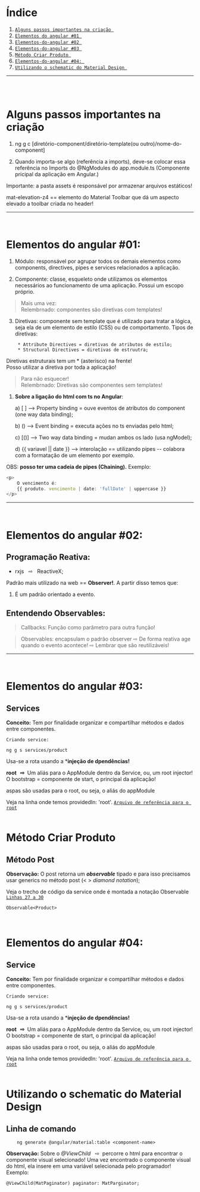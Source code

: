 # Índice
1. [`Alguns passos importantes na criação `](#alguns-passos-importantes-na-criação)  
2. [`Elementos do angular #01 `](#elementos-do-angular-01)  
3. [`Elementos-do-angular #02 `](#elementos-do-angular-02)  
4. [`Elementos-do-angular #03 `](#elementos-do-angular-03)  
5. [`Método Criar Produto `](#método-criar-produto)  
6. [`Elementos-do-angular #04: `](#elementos-do-angular-04) 
7. [`Utilizando o schematic do Material Design `](#utilizando-o-schematic-do-material-design)  

***
<br><br>

# Alguns passos importantes na criação 

1) ng g c [diretório-component/diretório-template(ou outro)/nome-do-component]  

2) Quando importa-se algo (referência a imports), deve-se colocar essa referência no Imports do @NgModules do app.module.ts (Componente
pricipal da aplicação em Angular.)  

Importante: a pasta assets é responsável por armazenar arquivos estáticos!  

mat-elevation-z4 == elemento do Material Toolbar que dá um aspecto elevado a toolbar criada no header!  

***
<br>

# Elementos do angular #01:  
  
1. Módulo: responsável por agrupar todos os demais elementos como components, directives, pipes
e services relacionados a aplicação.  

2. Componente: classe, esqueleto onde utilizamos os elementos necessários ao funcionamento de uma
aplicação. Possui um escopo próprio.  

> Mais uma vez:  
Relembrnado: componentes são diretivas com templates!

3. Diretivas: componente sem template que é utilizado para tratar a lógica, seja ela de um elemento
de estilo (CSS) ou de comportamento. Tipos de diretivas:

        * Attribute Directives = diretivas de atributos de estilo;  
        * Structural Directives = diretivas de estruutra;  
Diretivas estruturais tem um * (asterisco) na frente!  
Posso utilizar a diretiva por toda a aplicação!  

> Para não esquecer!  
Relembrnado: Diretivas são componentes sem templates!  

1. **Sobre a ligação do html com ts no Angular**:  
  
    a) [ ] --> Property binding = ouve eventos de atributos do component (one way data binding);  

    b) () --> Event binding = executa ações no ts enviadas pelo html;  

    c) [()] --> Two way data binding = mudan ambos os lado (usa ngModel);  

    d) {{ variavel || date }} --> interolação == utilizando pipes -- colabora com a formatação de um elemento por exemplo.  

OBS: **posso ter uma cadeia de pipes (Chaining).** Exemplo:

```typescript
<p>
    O vencimento é:
    {{ produto. vencimento | date: 'fullDate' | uppercase }}
</p>
```

***
<br>

# Elementos do angular #02:  

## Programação Reativa:  

* rxjs &nbsp; ⇨ &nbsp;  ReactiveX;  
    
Padrão mais utilizado na web == **Observer!**. A partir disso temos que:  

1. É um padrão orientado a evento.  

## Entendendo Observables:  

> Callbacks: Função como parâmetro para outra função!  
  
> Observables: encapsulam o padrão observer ⇨ De forma reativa age quando o evento acontece! ⇨ Lembrar que são reutilizáveis!
***
<br>

# Elementos do angular #03: 

## Services

**Conceito:** Tem por finalidade organizar e compartilhar métodos e dados entre componentes.  

    Criando service:
```Ts  
ng g s services/product
```  

Usa-se a rota usando a ***injeção de dpendências!**  
  
**root &nbsp; ⇨&nbsp;** Um aliás para o AppModule dentro da Service, ou, um root injector! O bootstrap = componente de start, o principal da aplicação!  

aspas são usadas para o root, ou seja, o aliás do appModule
<!-- ***
&nbsp;   -->

Veja na linha onde temos providedIn: 'root'. [`Arquivo de referência para o root`](https://github.com/Thiago-RM/Studies/blob/1ed20988c90d05a2f798c1af4e293f1e876fc6aa/Front-Frameworks/Angular/udemy1-CursoAngular9/crud/frontend/src/app/components/product/product.service.ts)  
<br>

# Método Criar Produto 

## Método Post

**Observação:** O post retorna um _**observable**_ tipado e para isso precisamos usar generics no método post (< > _diamond notation_); 


Veja o trecho de código da service onde é montada a notação Observable
 [`Linhas 27 a 30`](https://github.com/Thiago-RM/Studies/blob/1ed20988c90d05a2f798c1af4e293f1e876fc6aa/Front-Frameworks/Angular/udemy1-CursoAngular9/crud/frontend/src/app/components/product/product.service.ts)  

```Ts  
Observable<Product>
```  

<br>

# Elementos do angular #04: 

## Service

**Conceito:** Tem por finalidade organizar e compartilhar métodos e dados entre componentes.  

    Criando service:
```Ts  
ng g s services/product
```  

Usa-se a rota usando a ***injeção de dpendências!**  
  
**root &nbsp; ⇨&nbsp;** Um aliás para o AppModule dentro da Service, ou, um root injector! O bootstrap = componente de start, o principal da aplicação!  

aspas são usadas para o root, ou seja, o aliás do appModule
<!-- ***
&nbsp;   -->

Veja na linha onde temos providedIn: 'root'. [`Arquivo de referência para o root`](https://github.com/Thiago-RM/Studies/blob/1ed20988c90d05a2f798c1af4e293f1e876fc6aa/Front-Frameworks/Angular/udemy1-CursoAngular9/crud/frontend/src/app/components/product/product.service.ts)  
<br>

# Utilizando o schematic do Material Design 

## Linha de comando  

```npm  
    ng generate @angular/material:table <component-name>
```  

**Observação:** Sobre o _@ViewChild_ &nbsp; ⇨&nbsp; percorre o html para encontrar o componente visual selecionado! Uma vez encontrado o componente visual do html, ela insere em uma variável selecionada pelo programador! Exemplo:  
  
```Ts  
@ViewChild(MatPaginator) paginator: MatParginator;  
```
<br>
